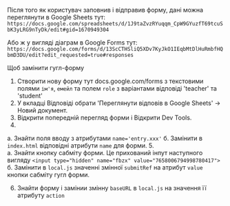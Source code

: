 Після того як користувач заповнив і відправив форму, дані можна переглянути в Google Sheets тут:
`https://docs.google.com/spreadsheets/d/1J9taZvzRYuqqm_CpW9GYuzfT69tcuSbK3yLRG9nTyDk/edit#gid=1670949304`

Або ж у вигляді діаграм в Google Forms тут:
`https://docs.google.com/forms/d/13ScCTHSliQ5XDv7KyJkO1IEqbMtDlHuRmbfHQbmD3DU/edit?edit_requested=true#responses`

Щоб замінити гугл-форму

1. Створити нову форму тут docs.google.com/forms з текстовими полями `ім'я`, `емейл` та полем `role` з варіантами відповіді 'teacher' та 'student'
2. У вкладці Відповіді  обрати 'Переглянути відповів в Google Sheets' -> Новий документ.
3. Відкрити попередній перегляд форми і Відкрити Dev Tools.
4.    
  a. Знайти поля вводу з атрибутами `name='entry.xxx'`
  б. Замінити в `index.html` відповідні атрибути `name` для форми.
5.    
  a. Знайти кнопку сабміту форми. Це прихований інпут наступного вигляду `<input type="hidden" name="fbzx" value="7658006794998780417">`
  б. Замінити в `local.js` значенні змінної `submitRef` на атрибут `value` кнопки сабміту гугл форми.

6. Знайти форму і замінии змінну `baseURL` в `local.js` на значення її атрибуту `action`

